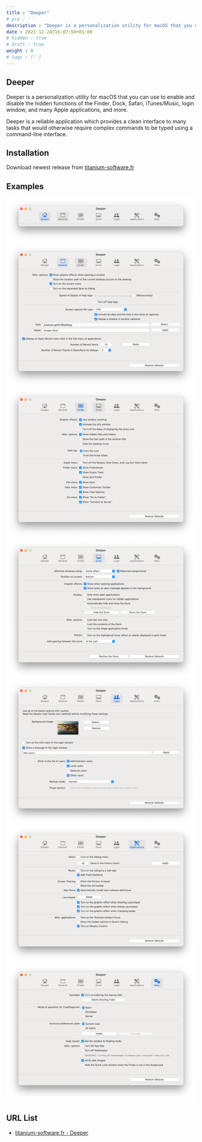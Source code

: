 ```yaml
---
title : "Deeper"
# pre : ' '
description : "Deeper is a personalization utility for macOS that you can use to enable and disable the hidden functions of the Finder, Dock, Safari, iTunes/Music, login window, and many Apple applications, and more."
date : 2021-12-24T16:07:50+01:00
# hidden : true
# draft : true
weight : 0
# tags : ['']
---
```


## Deeper

Deeper is a personalization utility for macOS that you can use to enable and disable the hidden functions of the Finder, Dock, Safari, iTunes/Music, login window, and many Apple applications, and more.

Deeper is a reliable application which provides a clean interface to many tasks that would otherwise require complex commands to be typed using a command-line interface.

## Installation

Download newest release from [titanium-software.fr](https://www.titanium-software.fr/en/deeper.html)

## Examples

![Example](images/example1.png)
![Example](images/example2.png)
![Example](images/example3.png)
![Example](images/example4.png)
![Example](images/example5.png)
![Example](images/example6.png)
![Example](images/example7.png)

## URL List

* [titanium-software.fr - Deeper](https://www.titanium-software.fr/en/deeper.html)
